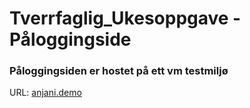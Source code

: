 # Tverrfaglig_Ukesoppgave - Påloggingside

### Påloggingsiden er hostet på ett vm testmiljø
URL: [anjani.demo](anjani.demo)